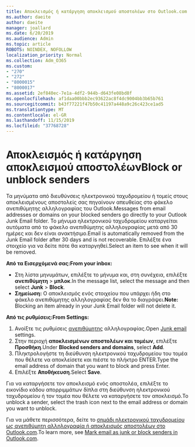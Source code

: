 ```yaml
---
title: Αποκλεισμός ή κατάργηση αποκλεισμού αποστολέων στο Outlook.com
ms.author: daeite
author: daeite
manager: joallard
ms.date: 6/20/2019
ms.audience: Admin
ms.topic: article
ROBOTS: NOINDEX, NOFOLLOW
localization_priority: Normal
ms.collection: Adm_O365
ms.custom:
- "270"
- "272"
- "8000015"
- "8000017"
ms.assetid: 2ef840ec-7e1a-4df2-944b-d643fe08bd8f
ms.openlocfilehash: af1daa00bbb2ec93622ac8f4dc9004bb3b65b761
ms.sourcegitcommit: b43f77221f47b50c41197a448a9c26c423ce1ad5
ms.translationtype: MT
ms.contentlocale: el-GR
ms.lasthandoff: 11/15/2019
ms.locfileid: "37768728"
---
```

# <a name="block-or-unblock-senders"></a><span data-ttu-id="94d83-102">Αποκλεισμός ή κατάργηση αποκλεισμού αποστολέων</span><span class="sxs-lookup"><span data-stu-id="94d83-102">Block or unblock senders</span></span>

<span data-ttu-id="94d83-103">Τα μηνύματα από διευθύνσεις ηλεκτρονικού ταχυδρομείου ή τομείς στους αποκλεισμένους αποστολείς σας πηγαίνουν απευθείας στο φάκελο ανεπιθύμητης αλληλογραφίας του Outlook.</span><span class="sxs-lookup"><span data-stu-id="94d83-103">Messages from email addresses or domains on your blocked senders go directly to your Outlook Junk Email folder.</span></span> <span data-ttu-id="94d83-104">Το μήνυμα ηλεκτρονικού ταχυδρομείου καταργείται αυτόματα από το φάκελο ανεπιθύμητης αλληλογραφίας μετά από 30 ημέρες και δεν είναι ανακτήσιμο.</span><span class="sxs-lookup"><span data-stu-id="94d83-104">Email is automatically removed from the Junk Email folder after 30 days and is not recoverable.</span></span> <span data-ttu-id="94d83-105">Επιλέξτε ένα στοιχείο για να δείτε πότε θα καταργηθεί.</span><span class="sxs-lookup"><span data-stu-id="94d83-105">Select an item to see when it will be removed.</span></span>

<span data-ttu-id="94d83-106">**Από τα Εισερχόμενά σας:**</span><span class="sxs-lookup"><span data-stu-id="94d83-106">**From your inbox:**</span></span>

- <span data-ttu-id="94d83-107">Στη λίστα μηνυμάτων, επιλέξτε το μήνυμα και, στη συνέχεια, επιλέξτε **ανεπιθύμητη** > **μπλοκ**.</span><span class="sxs-lookup"><span data-stu-id="94d83-107">In the message list, select the message and then select **Junk** > **Block**.</span></span>
- <span data-ttu-id="94d83-108">**Σημείωση:** Ο αποκλεισμός ενός στοιχείου που υπάρχει ήδη στο φάκελο ανεπιθύμητης αλληλογραφίας δεν θα το διαγράψει.</span><span class="sxs-lookup"><span data-stu-id="94d83-108">**Note:** Blocking an item already in your Junk Email folder will not delete it.</span></span>

<span data-ttu-id="94d83-109">**Από τις ρυθμίσεις:**</span><span class="sxs-lookup"><span data-stu-id="94d83-109">**From Settings:**</span></span>

1. <span data-ttu-id="94d83-110">Ανοίξτε τις ρυθμίσεις [ανεπιθύμητης](https://outlook.live.com/mail/options/mail/junkEmail) αλληλογραφίας.</span><span class="sxs-lookup"><span data-stu-id="94d83-110">Open [Junk email](https://outlook.live.com/mail/options/mail/junkEmail) settings.</span></span>
2. <span data-ttu-id="94d83-111">Στην περιοχή **αποκλεισμένων αποστολέων και τομέων**, επιλέξτε **Προσθήκη**.</span><span class="sxs-lookup"><span data-stu-id="94d83-111">Under **Blocked senders and domains**, select **Add**.</span></span>
3. <span data-ttu-id="94d83-112">Πληκτρολογήστε τη διεύθυνση ηλεκτρονικού ταχυδρομείου του τομέα που θέλετε να αποκλείσετε και πιέστε το πλήκτρο ENTER.</span><span class="sxs-lookup"><span data-stu-id="94d83-112">Type the email address of domain that you want to block and press Enter.</span></span>
4. <span data-ttu-id="94d83-113">Επιλέξτε **Αποθήκευση**.</span><span class="sxs-lookup"><span data-stu-id="94d83-113">Select **Save**.</span></span>

<span data-ttu-id="94d83-114">Για να καταργήσετε τον αποκλεισμό ενός αποστολέα, επιλέξτε το εικονίδιο κάδου απορριμμάτων δίπλα στη διεύθυνση ηλεκτρονικού ταχυδρομείου ή τον τομέα που θέλετε να καταργήσετε τον αποκλεισμό.</span><span class="sxs-lookup"><span data-stu-id="94d83-114">To unblock a sender, select the trash icon next to the email address or domain you want to unblock.</span></span>

<span data-ttu-id="94d83-115">Για να μάθετε περισσότερα, δείτε το [σημάδι ηλεκτρονικού ταχυδρομείου ως ανεπιθύμητη αλληλογραφία ή αποκλεισμός αποστολέων στο Outlook.com](https://support.office.com/article/a3ece97b-82f8-4a5e-9ac3-e92fa6427ae4?wt.mc_id=Office_Outlook_com_Alchemy).</span><span class="sxs-lookup"><span data-stu-id="94d83-115">To learn more, see [Mark email as junk or block senders in Outlook.com](https://support.office.com/article/a3ece97b-82f8-4a5e-9ac3-e92fa6427ae4?wt.mc_id=Office_Outlook_com_Alchemy).</span></span>